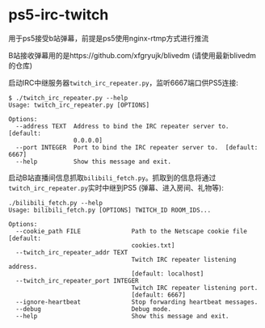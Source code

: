 # ps5-irc-twitch
用于ps5接受b站弹幕，前提是ps5使用nginx-rtmp方式进行推流

B站接收弹幕用的是https://github.com/xfgryujk/blivedm (请使用最新blivedm的仓库)

启动IRC中继服务器`twitch_irc_repeater.py`，监听6667端口供PS5连接:

```
$ ./twitch_irc_repeater.py --help
Usage: twitch_irc_repeater.py [OPTIONS]

Options:
  --address TEXT  Address to bind the IRC repeater server to.  [default:
                  0.0.0.0]
  --port INTEGER  Port to bind the IRC repeater server to.  [default: 6667]
  --help          Show this message and exit.
```



启动B站直播间信息抓取`bilibili_fetch.py`。抓取到的信息将通过`twitch_irc_repeater.py`实时中继到PS5 (弹幕、进入房间、礼物等):

```
./bilibili_fetch.py --help                                    
Usage: bilibili_fetch.py [OPTIONS] TWITCH_ID ROOM_IDS...

Options:
  --cookie_path FILE              Path to the Netscape cookie file  [default:
                                  cookies.txt]
  --twitch_irc_repeater_addr TEXT
                                  Twitch IRC repeater listening address.
                                  [default: localhost]
  --twitch_irc_repeater_port INTEGER
                                  Twitch IRC repeater listening port.
                                  [default: 6667]
  --ignore-heartbeat              Stop forwarding heartbeat messages.
  --debug                         Debug mode.
  --help                          Show this message and exit.
```

